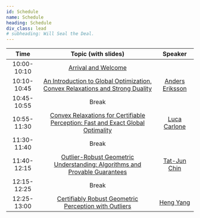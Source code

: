 ```yaml
---
id: Schedule
name: Schedule
heading: Schedule
div_class: lead
# subheading: Will Seal the Deal.
---
```


| Time   |      Topic (with slides)      |  Speaker |
|:-----------:|:-----------------------------------------------------:|:------:|
| 10:00-10:10 |  [Arrival and Welcome](https://www.dropbox.com/s/ptul3xm83vyzyko/welcome_intro_Carlone.pdf?dl=0) |  |
| 10:10-10:45 |  [An Introduction to Global Optimization, Convex Relaxations and Strong Duality](https://www.dropbox.com/s/c5kmr5p68a9xklo/Intro_Global_Optimization_Convex_Relaxation_Duality_Eriksson.pdf?dl=0)   | [Anders Eriksson](http://aeriksson.net) |
| 10:45-10:55 | Break | |
| 10:55-11:30 | [Convex Relaxations for Certifiable Perception: Fast and Exact Global Optimality](https://www.dropbox.com/s/jdlf2yegxkud8u9/convex_relaxation_Carlone.pdf?dl=0) | [Luca Carlone](https://lucacarlone.mit.edu)  |
| 11:30-11:40 | Break |   |
| 11:40-12:15 | [Outlier-Robust Geometric Understanding: Algorithms and Provable Guarantees](https://www.dropbox.com/s/x2gmwnj6duwkkc6/Outlier_Robust_Algorithms_Guarantees_RSS2020WS_Chin.pdf?dl=0) |  [Tat-Jun Chin](https://cs.adelaide.edu.au/~tjchin/doku.php)  |
| 12:15-12:25 | Break | |
| 12:25-13:00 | [Certifiably Robust Geometric Perception with Outliers](https://www.dropbox.com/s/va7et1eiovsbnow/Certifiably_Robust_Perception_RSS2020WS_Yang.pdf?dl=0) | [Heng Yang](https://hankyang.mit.edu) |